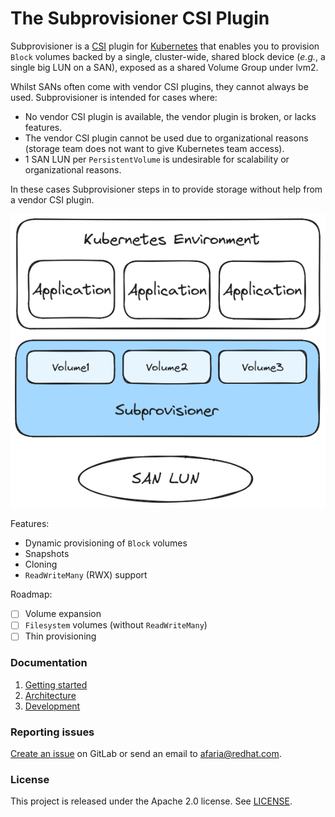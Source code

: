 # The Subprovisioner CSI Plugin

Subprovisioner is a [CSI] plugin for [Kubernetes] that enables you to provision
`Block` volumes backed by a single, cluster-wide, shared block device (*e.g.*, a
single big LUN on a SAN), exposed as a shared Volume Group under lvm2.

Whilst SANs often come with vendor CSI plugins, they cannot always be used.
Subprovisioner is intended for cases where:
- No vendor CSI plugin is available, the vendor plugin is broken, or lacks features.
- The vendor CSI plugin cannot be used due to organizational reasons (storage
  team does not want to give Kubernetes team access).
- 1 SAN LUN per `PersistentVolume` is undesirable for scalability or
  organizational reasons.

In these cases Subprovisioner steps in to provide storage without help from a
vendor CSI plugin.

![Diagram showing Subprovisioner volumes backed by a SAN LUN](img/overview.png)

Features:
- Dynamic provisioning of `Block` volumes
- Snapshots
- Cloning
- `ReadWriteMany` (RWX) support

Roadmap:
- [ ] Volume expansion
- [ ] `Filesystem` volumes (without `ReadWriteMany`)
- [ ] Thin provisioning

### Documentation

1. [Getting started](docs/1-getting-started.md)
2. [Architecture](docs/2-architecture.md)
3. [Development](docs/3-development.md)

### Reporting issues

[Create an issue] on GitLab or send an email to afaria@redhat.com.

### License

This project is released under the Apache 2.0 license. See [LICENSE](LICENSE).

[Create an issue]: https://gitlab.com/subprovisioner/subprovisioner/-/issues
[CSI]: https://github.com/container-storage-interface/spec
[Kubernetes]: https://kubernetes.io/
